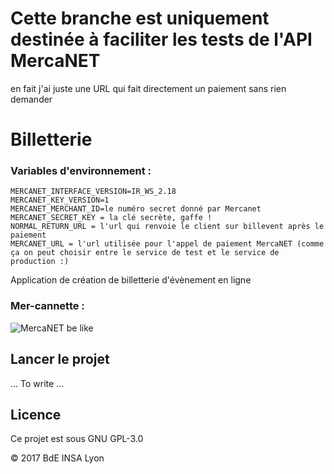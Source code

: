 # Cette branche est uniquement destinée à faciliter les tests de l'API MercaNET
en fait j'ai juste une URL qui fait directement un paiement sans rien demander


# Billetterie
### Variables d'environnement :
``` 
MERCANET_INTERFACE_VERSION=IR_WS_2.18
MERCANET_KEY_VERSION=1
MERCANET_MERCHANT_ID=le numéro secret donné par Mercanet
MERCANET_SECRET_KEY = la clé secrète, gaffe !
NORMAL_RETURN_URL = l'url qui renvoie le client sur billevent après le paiement
MERCANET_URL = l'url utilisée pour l'appel de paiement MercaNET (comme ça on peut choisir entre le service de test et le service de production :)
```

Application de création de billetterie d'évènement en ligne

### Mer-cannette : 
![MercaNET be like](http://a398.idata.over-blog.com/4/22/66/08/SAM_0369.JPG)

## Lancer le projet

... To write ...

## Licence

Ce projet est sous GNU GPL-3.0

&copy; 2017 BdE INSA Lyon
